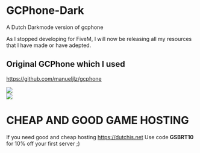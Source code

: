 # GCPhone-Dark
A Dutch Darkmode version of gcphone

As I stopped developing for FiveM, I will now be releasing all my resources that I have made or have adepted.

## Original GCPhone which I used

https://github.com/manueljlz/gcphone

<div style="display:grid">
  <img src="https://cdn.discordapp.com/attachments/822593822437408859/873676882049130566/unknown.png">
  <img src="https://cdn.discordapp.com/attachments/822593822437408859/873676894439084032/unknown.png">
</div>


# CHEAP AND GOOD GAME HOSTING
If you need good and cheap hosting https://dutchis.net
Use code **GSBRT10** for 10% off your first server ;)
